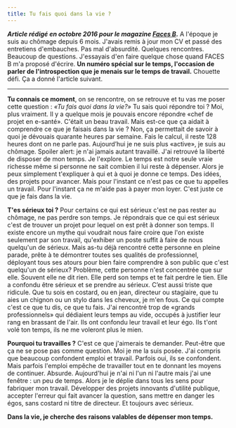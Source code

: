 ```yaml
---
title: Tu fais quoi dans la vie ?
---
```


**_Article rédigé en octobre 2016 pour le magazine [Faces B](http://www.facesb.fr/)_.**
A l'époque je suis au chômage depuis 6 mois. J'avais remis à jour mon CV et passé des entretiens d'embauches. Pas mal d'absurdité. Quelques rencontres. Beaucoup de questions. J'essayais d'en faire quelque chose quand FACES B m'a proposé d'écrire. **Un numéro spécial sur le temps, l'occasion de parler de l'introspection que je menais sur le temps de travail.** Chouette défi. Ça a donné l'article suivant. 

---

**Tu connais ce moment**, on se rencontre, on se retrouve et tu vas me poser cette question : *«Tu fais quoi dans la vie?»* Tu sais quoi répondre toi ? Moi, plus vraiment. Il y a quelque mois je pouvais encore répondre «chef de projet en e-santé». C'était un beau travail. Mais est-ce que ça aidait à comprendre ce que je faisais dans la vie ? Non, ça permettait de savoir à quoi je dévouais quarante heures par semaine. Fais le calcul, il reste 128 heures dont on ne parle pas. Aujourd’hui je ne suis plus «active», je suis au chômage. Spoiler alert: je n'ai jamais autant travaillé. J'ai retrouvé la liberté de disposer de mon temps. Je l'explore. Le temps est notre seule vraie richesse même si personne ne sait combien il lui reste à dépenser. Alors je peux simplement t'expliquer à qui et à quoi je donne ce temps. Des idées, des projets pour avancer. Mais pour l'instant ce n'est pas ce que tu appelles un travail. Pour l'instant ça ne m'aide pas à payer mon loyer. C'est juste ce que je fais dans la vie.

**T'es sérieux toi ?** Pour certains ce qui est sérieux c'est ne pas rester au chômage, ne pas perdre son temps. Je répondrais que ce qui est sérieux c'est de trouver un projet pour lequel on est prêt à donner son temps. Il existe encore un mythe qui voudrait nous faire croire que l'on existe seulement par son travail, qu'exhiber un poste suffit à faire de nous quelqu'un de sérieux. Mais as-tu déjà rencontré cette personne en pleine parade, prête à te démontrer toutes ses qualités de professionnel, déployant tous ses atours pour bien faire comprendre à son public que c'est quelqu'un de sérieux? Problème, cette personne n'est concentrée que sur elle. Souvent elle ne dit rien. Elle perd son temps et te fait perdre le tien. Elle a confondu être sérieux et se prendre au sérieux. C’est aussi triste que ridicule. Que tu sois en costard, ou en jean, directeur ou stagiaire, que tu aies un chignon ou un stylo dans les cheveux, je m'en fous. Ce qui compte c'est ce que tu dis, ce que tu fais. J'ai rencontré trop de «grands professionnels» qui dédiaient leurs temps au vide, occupés à justifier leur rang en brassant de l'air. Ils ont confondu leur travail et leur égo. Ils t'ont volé ton temps, ils ne me voleront plus le mien.

**Pourquoi tu travailles ?** C'est ce que j'aimerais te demander. Peut-être que ça ne se pose pas comme question. Moi je me la suis posée. J'ai compris que beaucoup confondent emploi et travail. Parfois oui, ils se confondent. Mais parfois l'emploi empêche de travailler tout en te donnant les moyens de continuer. Absurde. Aujourd'hui je n'ai ni l'un ni l'autre mais j'ai une fenêtre : un peu de temps. Alors je le déplie dans tous les sens pour fabriquer mon travail. Développer des projets innovants d'utilité publique, accepter l'erreur qui fait avancer la question, sans mettre en danger les égos, sans costard ni titre de directeur. Et toujours avec sérieux.

**Dans la vie, je cherche des raisons valables de dépenser mon temps.**
